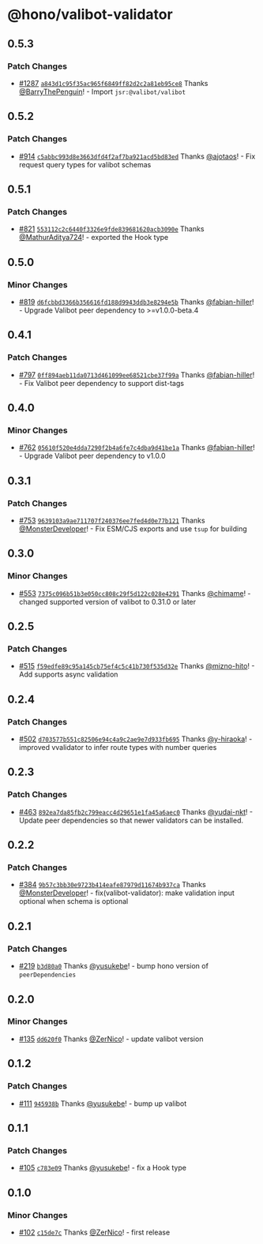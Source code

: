 # @hono/valibot-validator

## 0.5.3

### Patch Changes

- [#1287](https://github.com/honojs/middleware/pull/1287) [`a843d1c95f35ac965f6849ff82d2c2a81eb95ce8`](https://github.com/honojs/middleware/commit/a843d1c95f35ac965f6849ff82d2c2a81eb95ce8) Thanks [@BarryThePenguin](https://github.com/BarryThePenguin)! - Import `jsr:@valibot/valibot`

## 0.5.2

### Patch Changes

- [#914](https://github.com/honojs/middleware/pull/914) [`c5abbc993d8e3663dfd4f2af7ba921acd5bd83ed`](https://github.com/honojs/middleware/commit/c5abbc993d8e3663dfd4f2af7ba921acd5bd83ed) Thanks [@ajotaos](https://github.com/ajotaos)! - Fix request query types for valibot schemas

## 0.5.1

### Patch Changes

- [#821](https://github.com/honojs/middleware/pull/821) [`553112c2c6440f3326e9fde839681620acb3090e`](https://github.com/honojs/middleware/commit/553112c2c6440f3326e9fde839681620acb3090e) Thanks [@MathurAditya724](https://github.com/MathurAditya724)! - exported the Hook type

## 0.5.0

### Minor Changes

- [#819](https://github.com/honojs/middleware/pull/819) [`d6fcbbd3366b356616fd188d9943ddb3e8294e5b`](https://github.com/honojs/middleware/commit/d6fcbbd3366b356616fd188d9943ddb3e8294e5b) Thanks [@fabian-hiller](https://github.com/fabian-hiller)! - Upgrade Valibot peer dependency to >=v1.0.0-beta.4

## 0.4.1

### Patch Changes

- [#797](https://github.com/honojs/middleware/pull/797) [`0ff894aeb11da0713d461099ee68521cbe37f99a`](https://github.com/honojs/middleware/commit/0ff894aeb11da0713d461099ee68521cbe37f99a) Thanks [@fabian-hiller](https://github.com/fabian-hiller)! - Fix Valibot peer dependency to support dist-tags

## 0.4.0

### Minor Changes

- [#762](https://github.com/honojs/middleware/pull/762) [`05610f520e4dda7290f2b4a6fe7c4dba9d41be1a`](https://github.com/honojs/middleware/commit/05610f520e4dda7290f2b4a6fe7c4dba9d41be1a) Thanks [@fabian-hiller](https://github.com/fabian-hiller)! - Upgrade Valibot peer dependency to v1.0.0

## 0.3.1

### Patch Changes

- [#753](https://github.com/honojs/middleware/pull/753) [`9639103a9ae711707f240376ee7fed4d0e77b121`](https://github.com/honojs/middleware/commit/9639103a9ae711707f240376ee7fed4d0e77b121) Thanks [@MonsterDeveloper](https://github.com/MonsterDeveloper)! - Fix ESM/CJS exports and use `tsup` for building

## 0.3.0

### Minor Changes

- [#553](https://github.com/honojs/middleware/pull/553) [`7375c096b51b3e050cc808c29f5d122c028e4291`](https://github.com/honojs/middleware/commit/7375c096b51b3e050cc808c29f5d122c028e4291) Thanks [@chimame](https://github.com/chimame)! - changed supported version of valibot to 0.31.0 or later

## 0.2.5

### Patch Changes

- [#515](https://github.com/honojs/middleware/pull/515) [`f59edfe89c95a145cb75ef4c5c41b730f535d32e`](https://github.com/honojs/middleware/commit/f59edfe89c95a145cb75ef4c5c41b730f535d32e) Thanks [@mizno-hito](https://github.com/mizno-hito)! - Add supports async validation

## 0.2.4

### Patch Changes

- [#502](https://github.com/honojs/middleware/pull/502) [`d703577b551c82506e94c4a9c2ae9e7d933fb695`](https://github.com/honojs/middleware/commit/d703577b551c82506e94c4a9c2ae9e7d933fb695) Thanks [@y-hiraoka](https://github.com/y-hiraoka)! - improved vvalidator to infer route types with number queries

## 0.2.3

### Patch Changes

- [#463](https://github.com/honojs/middleware/pull/463) [`892ea7da85fb2c799eacc4d29651e1fa45a6aec0`](https://github.com/honojs/middleware/commit/892ea7da85fb2c799eacc4d29651e1fa45a6aec0) Thanks [@yudai-nkt](https://github.com/yudai-nkt)! - Update peer dependencies so that newer validators can be installed.

## 0.2.2

### Patch Changes

- [#384](https://github.com/honojs/middleware/pull/384) [`9b57c3bb30e9723b414eafe87979d11674b937ca`](https://github.com/honojs/middleware/commit/9b57c3bb30e9723b414eafe87979d11674b937ca) Thanks [@MonsterDeveloper](https://github.com/MonsterDeveloper)! - fix(valibot-validator): make validation input optional when schema is optional

## 0.2.1

### Patch Changes

- [#219](https://github.com/honojs/middleware/pull/219) [`b3d80a0`](https://github.com/honojs/middleware/commit/b3d80a0cca92db6b243d3a6e9761c20d931136a2) Thanks [@yusukebe](https://github.com/yusukebe)! - bump hono version of `peerDependencies`

## 0.2.0

### Minor Changes

- [#135](https://github.com/honojs/middleware/pull/135) [`dd620f0`](https://github.com/honojs/middleware/commit/dd620f0dc72976a76952c9506babdef9c33ffd7b) Thanks [@ZerNico](https://github.com/ZerNico)! - update valibot version

## 0.1.2

### Patch Changes

- [#111](https://github.com/honojs/middleware/pull/111) [`945938b`](https://github.com/honojs/middleware/commit/945938b6afe45f7f4f934b9fafebf9fb503560eb) Thanks [@yusukebe](https://github.com/yusukebe)! - bump up valibot

## 0.1.1

### Patch Changes

- [#105](https://github.com/honojs/middleware/pull/105) [`c783e09`](https://github.com/honojs/middleware/commit/c783e0943a0488cb3911833f5b4d576a3427cbf3) Thanks [@yusukebe](https://github.com/yusukebe)! - fix a Hook type

## 0.1.0

### Minor Changes

- [#102](https://github.com/honojs/middleware/pull/102) [`c15de7c`](https://github.com/honojs/middleware/commit/c15de7ce3cbaa3b76ee259f266d480235a47e8fa) Thanks [@ZerNico](https://github.com/ZerNico)! - first release
